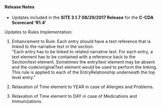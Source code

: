 #### Release Notes
* Updates included in the **SITE 3.1.7 08/29/2017 Release** for the **C-CDA Scorecard 'R1.4'**

Updates to Rules Implementation:
 
1. Enhancement to Rule: Each entry should have a text reference that is linked to the narrative text in the section.  
"Each entry has to be linked to related narrative text. For each entry, a text element has to be contained with a reference back to the Section/text element. Sometimes the entry/text element may be absent and the code/originalText element would be used to perform the linking. This rule is applied to each of the EntryRelationship underneath the top level entry."      

2. Relaxation of Time element to YEAR in case of Allergies and Problems.

3. Relaxation of Time element to DAY in case of Medications and Immunizations.

	
